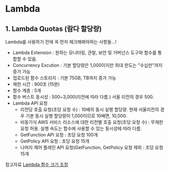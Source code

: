 # Lambda

## 1. Lambda Quotas (람다 할당량)

Lambda를 사용하기 전에 꼭 먼저 체크해봐야하는 사항들...!

- Lambda Extension : 원하는 모니터링, 관찰, 보안 및 거버넌스 도구와 함수를 통합할 수 있음.
- Concurrency Excution : 기본 할당량은 1,000이지만 최대 한도는 "수십만"까지 증가 가능
- 업로드된 함수 스토리지 : 기본 75GB, TB까지 증가 가능
- 제한 시간 : 900초 (15분)
- 함수 계층 : 5개
- 함수 버스트 동시성 : 500~3,000(리전에 따라 다름.) 서울 리전의 경우 500.
- Lambda API 요청
  - 리전당 호출 요청(초당 요청 수) : 10배의 동시 실행 할당량. 현재 서울리전의 경우 기본 동시 실행 할당량이 1,000이므로 10배면, 10,000.
  - 비동기식 AWS 서비스 리소스에 대한 리전별 호출 요청(초당 요청 수) : 무제한 요청 허용. 실행 속도는 함수에 사용할 수 있는 동시성에 따라 다름.
  - GetFunction API 요청 : 초당 요청 100개
  - GetPolicy API 요청 : 초당 요청 15개
  - 나머지 제어 플레인 API 요청(GetFunction, GetPolicy 요청 제외 : 초당 요청 15개

참고자료
[Lambda 함수 크기 조정](https://docs.aws.amazon.com/lambda/latest/dg/invocation-scaling.html)
